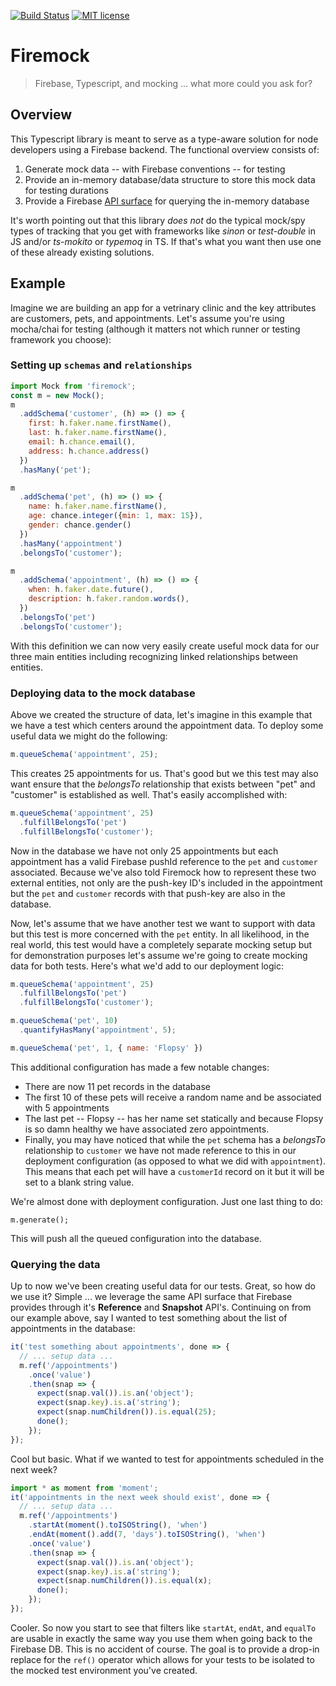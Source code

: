 [![Build Status](https://travis-ci.org/forest-fire/firemock.svg?branch=master)](https://travis-ci.org/forest-fire/firemock.svg?branch=master) [![MIT license](http://img.shields.io/badge/license-MIT-brightgreen.svg)](http://opensource.org/licenses/MIT)

# Firemock
> Firebase, Typescript, and mocking ... what more could you ask for?

## Overview

This Typescript library is meant to serve as a type-aware solution for node developers using a Firebase backend. The functional overview consists of:

1. Generate mock data -- with Firebase conventions -- for testing
2. Provide an in-memory database/data structure to store this mock data for testing durations
3. Provide a Firebase [API surface](https://firebase.google.com/docs/reference/js/firebase.database.Reference) for querying the in-memory database

It's worth pointing out that this library _does not_ do the typical mock/spy types of tracking that you get with frameworks like _sinon_ or _test-double_ in JS and/or _ts-mokito_ or _typemoq_ in TS. If that's what you want then use one of these already existing solutions.
## Example

Imagine we are building an app for a vetrinary clinic and the key attributes are customers, pets, and appointments. Let's assume you're using mocha/chai for testing (although it matters not which runner or testing framework you choose):

### Setting up `schemas` and `relationships`
````js
import Mock from 'firemock';
const m = new Mock();
m
  .addSchema('customer', (h) => () => {
    first: h.faker.name.firstName(),
    last: h.faker.name.firstName(),
    email: h.chance.email(),
    address: h.chance.address()
  })
  .hasMany('pet');

m
  .addSchema('pet', (h) => () => {
    name: h.faker.name.firstName(),
    age: chance.integer({min: 1, max: 15}),
    gender: chance.gender()
  })
  .hasMany('appointment')
  .belongsTo('customer');

m
  .addSchema('appointment', (h) => () => {
    when: h.faker.date.future(),
    description: h.faker.random.words(),
  })
  .belongsTo('pet')
  .belongsTo('customer');
````

With this definition we can now very easily create useful mock data for our three main entities including recognizing linked relationships between entities.

### Deploying data to the mock database
Above we created the structure of data, let's imagine in this example that we have a test which centers around the appointment data. To deploy some useful data we might do the following:

````js
m.queueSchema('appointment', 25);
````

This creates 25 appointments for us. That's good but we this test may also want ensure that the _belongsTo_ relationship that exists between "pet" and "customer" is established as well. That's easily accomplished with:

````js
m.queueSchema('appointment', 25)
  .fulfillBelongsTo('pet')
  .fulfillBelongsTo('customer');
````

Now in the database we have not only 25 appointments but each appointment has a valid Firebase pushId reference to the `pet` and `customer` associated. Because we've also told Firemock how to represent these two external entities, not only are the push-key ID's included in the appointment but the `pet` and `customer` records with that push-key are also in the database.

Now, let's assume that we have another test we want to support with data but this test is more concerned with the `pet` entity. In all likelihood, in the real world, this test would have a completely separate mocking setup but for demonstration purposes let's assume we're going to create mocking data for both tests. Here's what we'd add to our deployment logic:

````js
m.queueSchema('appointment', 25)
  .fulfillBelongsTo('pet')
  .fulfillBelongsTo('customer');

m.queueSchema('pet', 10)
  .quantifyHasMany('appointment', 5);

m.queueSchema('pet', 1, { name: 'Flopsy' })
````

This additional configuration has made a few notable changes:

- There are now 11 pet records in the database
- The first 10 of these pets will receive a random name and be associated with 5 appointments
- The last pet -- Flopsy -- has her name set statically and because Flopsy is so damn healthy we have associated zero appointments.
- Finally, you may have noticed that while the `pet` schema has a _belongsTo_ relationship to `customer` we have not made reference to this in our deployment configuration (as opposed to what we did with `appointment`). This means that each pet will have a `customerId` record on it but it will be set to a blank string value.

We're almost done with deployment configuration. Just one last thing to do:

````
m.generate();
````
This will push all the queued configuration into the database.

### Querying the data

Up to now we've been creating useful data for our tests. Great, so how do we use it? Simple ... we leverage the same API surface that Firebase provides through it's **Reference** and **Snapshot** API's. Continuing on from our example above, say I wanted to test something about the list of appointments in the database:

````js
it('test something about appointments', done => {
  // ... setup data ...
  m.ref('/appointments')
    .once('value')
    .then(snap => {
      expect(snap.val()).is.an('object');
      expect(snap.key).is.a('string');
      expect(snap.numChildren()).is.equal(25);
      done();
    });
});
````

Cool but basic. What if we wanted to test for appointments scheduled in the next week?

````js
import * as moment from 'moment';
it('appointments in the next week should exist', done => {
  // ... setup data ...
  m.ref('/appointments')
    .startAt(moment().toISOString(), 'when')
    .endAt(moment().add(7, 'days').toISOString(), 'when')
    .once('value')
    .then(snap => {
      expect(snap.val()).is.an('object');
      expect(snap.key).is.a('string');
      expect(snap.numChildren()).is.equal(x);
      done();
    });
});
````

Cooler. So now you start to see that filters like `startAt`, `endAt`, and `equalTo` are usable in exactly the same way you use them when going back to the Firebase DB. This is no accident of course. The goal is to provide a drop-in replace for the `ref()` operator which allows for your tests to be isolated to the mocked test environment you've created. 